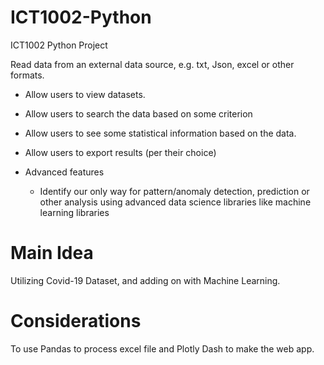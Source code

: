 # ICT1002-Python
ICT1002 Python Project

Read data from an external data source, e.g. txt, Json, excel or other formats.
* Allow users to view datasets.
* Allow users to search the data based on some criterion
* Allow users to see some statistical information based on the data.

* Allow users to export results (per their choice)
* Advanced features
  * Identify our only way for pattern/anomaly detection, prediction or other analysis using advanced data science libraries like machine learning libraries

# Main Idea

Utilizing Covid-19 Dataset, and adding on with Machine Learning.

# Considerations

To use Pandas to process excel file and Plotly Dash to make the web app.
